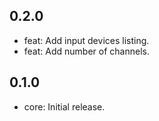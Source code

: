 ## 0.2.0
- feat: Add input devices listing.
- feat: Add number of channels.

## 0.1.0
* core: Initial release.
